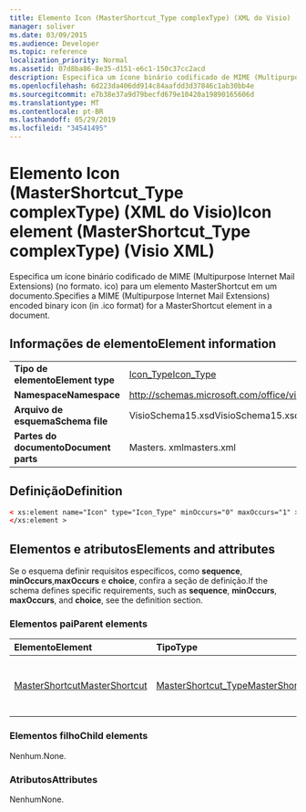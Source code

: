 ```yaml
---
title: Elemento Icon (MasterShortcut_Type complexType) (XML do Visio)
manager: soliver
ms.date: 03/09/2015
ms.audience: Developer
ms.topic: reference
localization_priority: Normal
ms.assetid: 07d8ba86-8e35-d151-e6c1-150c37cc2acd
description: Especifica um ícone binário codificado de MIME (Multipurpose Internet Mail Extensions) (no formato. ico) para um elemento MasterShortcut em um documento.
ms.openlocfilehash: 6d223da406dd914c84aafdd3d37846c1ab30bb4e
ms.sourcegitcommit: e7b38e37a9d79becfd679e10420a19890165606d
ms.translationtype: MT
ms.contentlocale: pt-BR
ms.lasthandoff: 05/29/2019
ms.locfileid: "34541495"
---
```

# <a name="icon-element-mastershortcuttype-complextype-visio-xml"></a><span data-ttu-id="04e43-103">Elemento Icon (MasterShortcut_Type complexType) (XML do Visio)</span><span class="sxs-lookup"><span data-stu-id="04e43-103">Icon element (MasterShortcut_Type complexType) (Visio XML)</span></span>

<span data-ttu-id="04e43-104">Especifica um ícone binário codificado de MIME (Multipurpose Internet Mail Extensions) (no formato. ico) para um elemento MasterShortcut em um documento.</span><span class="sxs-lookup"><span data-stu-id="04e43-104">Specifies a MIME (Multipurpose Internet Mail Extensions) encoded binary icon (in .ico format) for a MasterShortcut element in a document.</span></span>
  
## <a name="element-information"></a><span data-ttu-id="04e43-105">Informações de elemento</span><span class="sxs-lookup"><span data-stu-id="04e43-105">Element information</span></span>

|||
|:-----|:-----|
|<span data-ttu-id="04e43-106">**Tipo de elemento**</span><span class="sxs-lookup"><span data-stu-id="04e43-106">**Element type**</span></span> <br/> |[<span data-ttu-id="04e43-107">Icon_Type</span><span class="sxs-lookup"><span data-stu-id="04e43-107">Icon_Type</span></span>](icon_type-complextypevisio-xml.md) <br/> |
|<span data-ttu-id="04e43-108">**Namespace**</span><span class="sxs-lookup"><span data-stu-id="04e43-108">**Namespace**</span></span> <br/> |http://schemas.microsoft.com/office/visio/2012/main  <br/> |
|<span data-ttu-id="04e43-109">**Arquivo de esquema**</span><span class="sxs-lookup"><span data-stu-id="04e43-109">**Schema file**</span></span> <br/> |<span data-ttu-id="04e43-110">VisioSchema15.xsd</span><span class="sxs-lookup"><span data-stu-id="04e43-110">VisioSchema15.xsd</span></span>  <br/> |
|<span data-ttu-id="04e43-111">**Partes do documento**</span><span class="sxs-lookup"><span data-stu-id="04e43-111">**Document parts**</span></span> <br/> |<span data-ttu-id="04e43-112">Masters. xml</span><span class="sxs-lookup"><span data-stu-id="04e43-112">masters.xml</span></span>  <br/> |
   
## <a name="definition"></a><span data-ttu-id="04e43-113">Definição</span><span class="sxs-lookup"><span data-stu-id="04e43-113">Definition</span></span>

```XML
< xs:element name="Icon" type="Icon_Type" minOccurs="0" maxOccurs="1" >
</xs:element >
```

## <a name="elements-and-attributes"></a><span data-ttu-id="04e43-114">Elementos e atributos</span><span class="sxs-lookup"><span data-stu-id="04e43-114">Elements and attributes</span></span>

<span data-ttu-id="04e43-115">Se o esquema definir requisitos específicos, como **sequence**, **minOccurs**,**maxOccurs** e **choice**, confira a seção de definição.</span><span class="sxs-lookup"><span data-stu-id="04e43-115">If the schema defines specific requirements, such as **sequence**, **minOccurs**, **maxOccurs**, and **choice**, see the definition section.</span></span> 
  
### <a name="parent-elements"></a><span data-ttu-id="04e43-116">Elementos pai</span><span class="sxs-lookup"><span data-stu-id="04e43-116">Parent elements</span></span>

|<span data-ttu-id="04e43-117">**Elemento**</span><span class="sxs-lookup"><span data-stu-id="04e43-117">**Element**</span></span>|<span data-ttu-id="04e43-118">**Tipo**</span><span class="sxs-lookup"><span data-stu-id="04e43-118">**Type**</span></span>|<span data-ttu-id="04e43-119">**Descrição**</span><span class="sxs-lookup"><span data-stu-id="04e43-119">**Description**</span></span>|
|:-----|:-----|:-----|
|[<span data-ttu-id="04e43-120">MasterShortcut</span><span class="sxs-lookup"><span data-stu-id="04e43-120">MasterShortcut</span></span>](mastershortcut-element-masters_type-complextypevisio-xml.md) <br/> |[<span data-ttu-id="04e43-121">MasterShortcut_Type</span><span class="sxs-lookup"><span data-stu-id="04e43-121">MasterShortcut_Type</span></span>](mastershortcut_type-complextypevisio-xml.md) <br/> |<span data-ttu-id="04e43-122">Especifica um formato mestre não usado.</span><span class="sxs-lookup"><span data-stu-id="04e43-122">Specifies an unused master format.</span></span>  <br/> |
   
### <a name="child-elements"></a><span data-ttu-id="04e43-123">Elementos filho</span><span class="sxs-lookup"><span data-stu-id="04e43-123">Child elements</span></span>

<span data-ttu-id="04e43-124">Nenhum.</span><span class="sxs-lookup"><span data-stu-id="04e43-124">None.</span></span>
  
### <a name="attributes"></a><span data-ttu-id="04e43-125">Atributos</span><span class="sxs-lookup"><span data-stu-id="04e43-125">Attributes</span></span>

<span data-ttu-id="04e43-126">Nenhum</span><span class="sxs-lookup"><span data-stu-id="04e43-126">None.</span></span>
  


